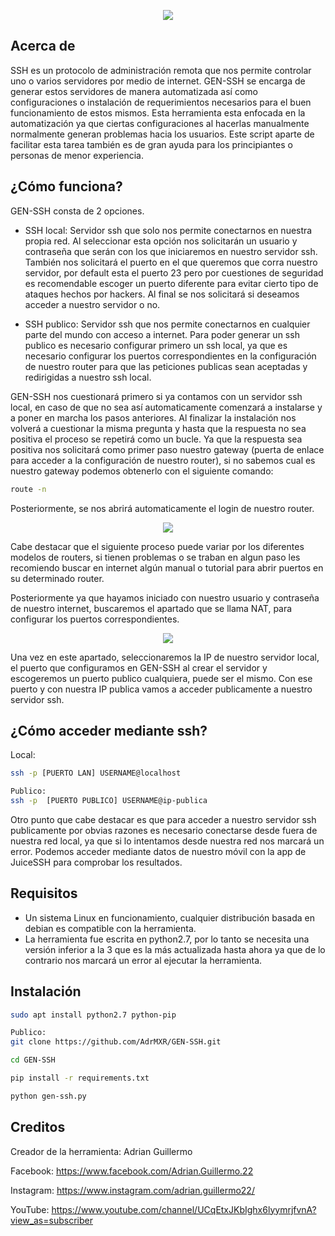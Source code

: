 <p align="center"><img src="https://www.razoyo.com/wp-content/uploads/2018/12/ssh.jpg" /></p>

## Acerca de
SSH es un protocolo de administración remota que nos permite controlar uno o varios servidores por medio de internet. GEN-SSH se encarga de generar estos servidores de manera automatizada así como configuraciones o instalación de requerimientos necesarios para el buen funcionamiento de estos mismos. Esta herramienta esta enfocada en la automatización ya que ciertas configuraciones al hacerlas manualmente normalmente generan problemas hacia los usuarios. Este script aparte de facilitar esta tarea también es de gran ayuda para los principiantes o personas de menor experiencia.

## ¿Cómo funciona?
GEN-SSH consta de 2 opciones. 

* SSH local: Servidor ssh que solo nos permite conectarnos en nuestra propia red. Al seleccionar esta opción nos solicitarán un usuario y contraseña que serán con los que iniciaremos en nuestro servidor ssh. También nos solicitará el puerto en el que queremos que corra nuestro servidor, por default esta el puerto 23 pero por cuestiones de seguridad es recomendable escoger un puerto diferente para evitar cierto tipo de ataques hechos por hackers. Al final se nos solicitará si deseamos acceder a nuestro servidor o no.

* SSH publico: Servidor ssh que nos permite conectarnos en cualquier parte del mundo con acceso a internet. Para poder generar un ssh publico es necesario configurar primero un ssh local, ya que es necesario configurar los puertos correspondientes en la configuración de nuestro router para que las peticiones publicas sean aceptadas y redirigidas a nuestro ssh local. 

GEN-SSH nos cuestionará primero si ya contamos con un servidor ssh local, en caso de que no sea así automaticamente comenzará a instalarse y a poner en marcha los pasos anteriores. Al finalizar la instalación nos volverá a cuestionar la misma pregunta y hasta que la respuesta no sea positiva el proceso se repetirá como un bucle. Ya que la respuesta sea positiva nos solicitará como primer paso nuestro gateway (puerta de enlace para acceder a la configuración de nuestro router), si no sabemos cual es nuestro gateway podemos obtenerlo con el siguiente comando: 
```bash
route -n 
```
Posteriormente, se nos abrirá automaticamente el login de nuestro router. 
<p align="center"><img src="https://github.com/AdrMXR/GEN-SSH/blob/master/Screenshot1.png" /></p>

Cabe destacar que el siguiente proceso puede variar por los diferentes modelos de routers, si tienen problemas o se traban en algun paso les recomiendo buscar en internet algún manual o tutorial para abrir puertos en su determinado router. 

Posteriormente ya que hayamos iniciado con nuestro usuario y contraseña de nuestro internet, buscaremos el apartado que se llama NAT, para configurar los puertos correspondientes. 
<p align="center"><img src="https://github.com/AdrMXR/GEN-SSH/blob/master/screenshot-2.png" /></p>

Una vez en este apartado, seleccionaremos la IP de nuestro servidor local, el puerto que configuramos en GEN-SSH al crear el servidor y escogeremos un puerto publico cualquiera, puede ser el mismo. Con ese puerto y con nuestra IP publica vamos a acceder publicamente a nuestro servidor ssh.

## ¿Cómo acceder mediante ssh?
Local:
```bash
ssh -p [PUERTO LAN] USERNAME@localhost  
```
```bash
Publico:
ssh -p  [PUERTO PUBLICO] USERNAME@ip-publica 
```
Otro punto que cabe destacar es que para acceder a nuestro servidor ssh publicamente por obvias razones es necesario conectarse desde fuera de nuestra red local, ya que si lo intentamos desde nuestra red nos marcará un error. Podemos acceder mediante datos de nuestro móvil con la app de JuiceSSH para comprobar los resultados.

## Requisitos 
* Un sistema Linux en funcionamiento, cualquier distribución basada en debian es compatible con la herramienta.
* La herramienta fue escrita en python2.7, por lo tanto se necesita una versión inferior a la 3 que es la más actualizada hasta ahora ya que de lo contrario nos marcará un error al ejecutar la herramienta.

## Instalación 
```bash
sudo apt install python2.7 python-pip  
```
```bash
Publico:
git clone https://github.com/AdrMXR/GEN-SSH.git
```
```bash
cd GEN-SSH 
```
```bash
pip install -r requirements.txt 
```
```bash
python gen-ssh.py 
```
## Creditos
Creador de la herramienta: Adrian Guillermo

Facebook: https://www.facebook.com/Adrian.Guillermo.22

Instagram: https://www.instagram.com/adrian.guillermo22/

YouTube: https://www.youtube.com/channel/UCqEtxJKbIghx6lyymrjfvnA?view_as=subscriber














